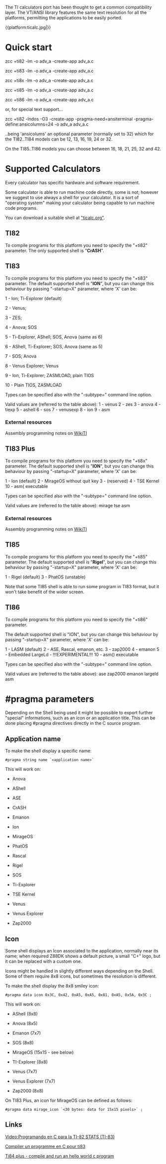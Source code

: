 
The TI calculators port has been thought to get a common compatibility layer.
The VT/ANSI library features the same text resolution for all the platforms, permitting the applications to be easily ported.


{{platform:ticalc.jpg|}}


# Quick start

zcc +ti82 -lm -o adv_a -create-app adv_a.c

zcc +ti83 -lm -o adv_a -create-app adv_a.c

zcc +ti8x -lm -o adv_a -create-app adv_a.c

zcc +ti85 -lm -o adv_a -create-app adv_a.c

zcc +ti86 -lm -o adv_a -create-app adv_a.c


or, for special text support...


zcc +ti82 -lndos -O3 -create-app -pragma-need=ansiterminal  -pragma-define:ansicolumns=24 -o adv_a adv_a.c


..being 'ansicolums' an optional parameter (normally set to 32) which for the TI82..TI84 models can be 12, 13, 16, 19, 24 or 32.

On the TI85..TI86 models you can choose between 16, 18, 21, 25, 32 and 42.


# Supported Calculators

Every calculator has specific hardware and software requirement.

Some calculator is able to run machine code directly, some is not; however we suggest to use always a shell for your calculator.
It is a sort of "operating system" making your calculator being capable to run machine code programs.

You can download a suitable shell at ["ticalc.org"](http://www.ticalc.org).



## TI82

To compile programs for this platform you need to specify the "+ti82" parameter.
The only supported shell is "**CrASH**".



## TI83

To compile programs for this platform you need to specify the "+ti83" parameter.
The default supported shell is "**ION**", but you can change this behaviour by passing "-startup=X" parameter, where 'X' can be:

   1 - Ion; Ti-Explorer (default)

   2 - Venus;

   3 - ZES;

   4 - Anova; SOS

   5 - Ti-Explorer, AShell; SOS, Anova (same as 6)

   6 - AShell, Ti-Explorer; SOS, Anova (same as 5)

   7 - SOS; Anova

   8 - Venus Explorer; Venus

   9 - Ion, Ti-Explorer; ZASMLOAD, plain TIOS

   10 - Plain TIOS, ZASMLOAD

Types can be specified also with the "-subtype=" command line option.

Valid values are (referred to the table above):
	1 - venus
	2 - zes
	3 - anova
	4 - tiexp
	5 - ashell
	6 - sos
	7 - venusexp
	8 - ion
	9 - asm

### External resources

Assembly programming notes on [WikiTI](http://wikiti.denglend.net/index.php?title=Calculator_Documentation)




## TI83 Plus

To compile programs for this platform you need to specify the "+ti8x" parameter.
The default supported shell is "**ION**", but you can change this behaviour by passing "-startup=X" parameter, where 'X' can be:

   1  - Ion (default)
   2  - MirageOS without quit key
   3  - (reserved)
   4  - TSE Kernel
   10 - asm( executable

Types can be specified also with the "-subtype=" command line option.

Valid values are (referred to the table above):
	mirage
	tse
	asm

### External resources

Assembly programming notes on [WikiTI](http://wikiti.denglend.net/index.php?title=Calculator_Documentation)



## TI85

To compile programs for this platform you need to specify the "+ti85" parameter.
The default supported shell is "**Rigel**", but you can change this behaviour by passing "-startup=X" parameter, where 'X' can be:

   1  - Rigel (default)
   3  - PhatOS (unstable)

Note that some TI85 shell is able to run some program in TI83 format, but it won't take benefit of the wider screen.


## TI86

To compile programs for this platform you need to specify the "+ti86" parameter.

The default supported shell is "ION", but you can change this behaviour by passing "-startup=X" parameter, where 'X' can be:

   1 - LASM (default)
   2 - ASE, Rascal, emanon, etc.
   3 - zap2000
   4 - emanon
   5 - Embedded LargeLd - !!!EXPERIMENTAL!!!
    10 - asm() executable


Types can be specified also with the "-subtype=" command line option.

Valid values are (referred to the table above):
	ase
	zap2000
	emanon
	largeld
	asm


# #pragma parameters

Depending on the Shell being used it might be possible to export further "special" informations, such as an icon or an application title.
This can be done placing #pragma directives directly in the C source program.




## Application name

To make the shell display a specific name:

    #pragma string name `<application name>`

This will work on:

*  Anova

*  AShell

*  ASE

*  CrASH

*  Emanon

*  Ion

*  MirageOS

*  PhatOS

*  Rascal

*  Rigel

*  SOS

*  Ti-Explorer

*  TSE Kernel

*  Venus

*  Venus Explorer

*  Zap2000





## Icon

Some shell displays an Icon associated to the application, normally near its name; when required Z88DK shows a default picture, a small "C+" logo, but it can be replaced with a custom one.

Icons might be handled in slightly different ways depending on the Shell.
Some of them require 8x8 icons, but sometimes the resolution is different.

To make the shell display the 8x8 smiley icon:

    #pragma data icon 0x3C, 0x42, 0xA5, 0xA5, 0x81, 0xA5, 0x5A, 0x3C ;


This will work on: 


*  AShell (8x8)

*  Anova (8x5)

*  Emanon (7x7)

*  SOS (8x8)

*  MirageOS (15x15 - see below)

*  TI-Explorer (8x8)

*  Venus (7x7)

*  Venus Explorer (7x7)

*  Zap2000 (8x8)



On TI83 Plus, an icon for MirageOS can be defined as follows:

    #pragma data mirage_icon `<30 bytes: data for 15x15 pixels>` ;

## Links

[Video:Programando en C para la TI-82 STATS (TI-83)](http://www.youtube.com/watch?v=KkY55kO59BM)

[Compiler un programme en C pour ti83](http://www.yaronet.com/posts.php?s=138500)

[Ti84 plus - compile and run an hello world c program](http://ti-84-plus.com/blog/ti-84-plus-compile-and-run-an-hello-world-c-program/)


